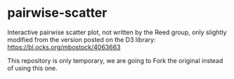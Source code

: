 # pairwise-scatter
Interactive pairwise scatter plot, not written by the Reed group, only slightly modified from the version posted on the D3 library: https://bl.ocks.org/mbostock/4063663

This repository is only temporary, we are going to Fork the original instead of using this one.
